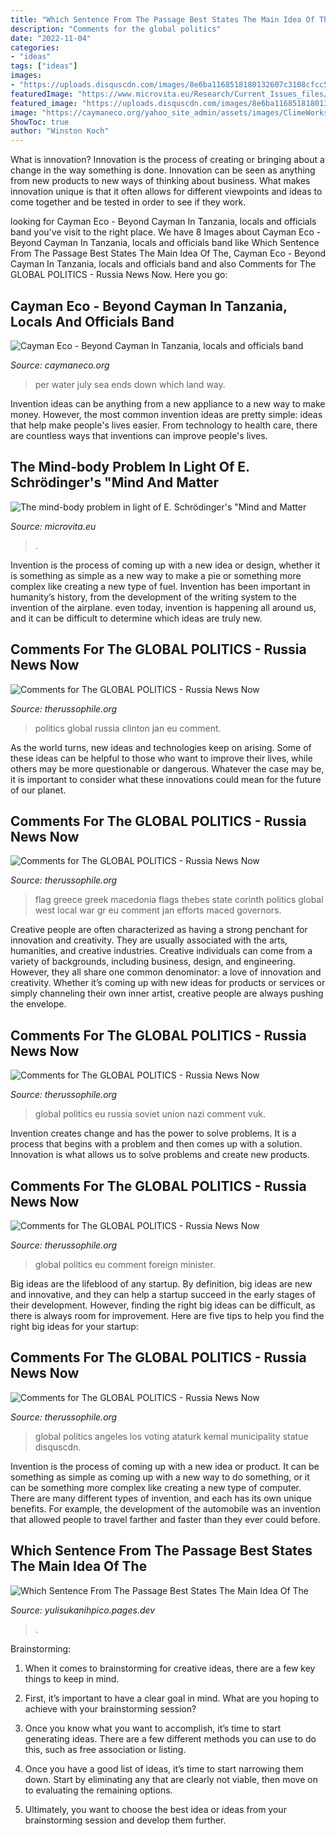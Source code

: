 ```yaml
---
title: "Which Sentence From The Passage Best States The Main Idea Of The Greatest Gift - The Mind-body Problem In Light Of E. Schrödinger&#039;s &quot;mind And Matter"
description: "Comments for the global politics"
date: "2022-11-04"
categories:
- "ideas"
tags: ["ideas"]
images:
- "https://uploads.disquscdn.com/images/8e6ba1168518180132607c3108cfcc53a0ef7c176a27debcb236cf4b3d8300c1.jpg"
featuredImage: "https://www.microvita.eu/Research/Current_Issues_files/Logo.jpg"
featured_image: "https://uploads.disquscdn.com/images/8e6ba1168518180132607c3108cfcc53a0ef7c176a27debcb236cf4b3d8300c1.jpg"
image: "https://caymaneco.org/yahoo_site_admin/assets/images/ClimeWorks_puglia_27settembre2018_140-768x512_web.274184552_std.jpg"
ShowToc: true
author: "Winston Koch"
---
```



What is innovation?
Innovation is the process of creating or bringing about a change in the way something is done. Innovation can be seen as anything from new products to new ways of thinking about business. What makes innovation unique is that it often allows for different viewpoints and ideas to come together and be tested in order to see if they work.

	

		
looking for Cayman Eco - Beyond Cayman In Tanzania, locals and officials band you've visit to the right place. We have 8 Images about Cayman Eco - Beyond Cayman In Tanzania, locals and officials band like Which Sentence From The Passage Best States The Main Idea Of The, Cayman Eco - Beyond Cayman In Tanzania, locals and officials band and also Comments for The GLOBAL POLITICS - Russia News Now. Here you go:
		
    
## Cayman Eco - Beyond Cayman In Tanzania, Locals And Officials Band

<img loading=lazy src="https://caymaneco.org/yahoo_site_admin/assets/images/ClimeWorks_puglia_27settembre2018_140-768x512_web.274184552_std.jpg" onerror="this.onerror=null;this.src='https://tse4.mm.bing.net/th?id=OIP.jP8plpgdp8rBEVVnuUCIXQHaE8&amp;pid=15.1';" alt="Cayman Eco - Beyond Cayman In Tanzania, locals and officials band">

_Source: caymaneco.org_

>per water july sea ends down which land way. 

	

Invention ideas can be anything from a new appliance to a new way to make money. However, the most common invention ideas are pretty simple: ideas that help make people's lives easier. From technology to health care, there are countless ways that inventions can improve people's lives.

    
## The Mind-body Problem In Light Of E. Schrödinger&#039;s &quot;Mind And Matter

<img loading=lazy src="https://www.microvita.eu/Research/Current_Issues_files/Logo.jpg" onerror="this.onerror=null;this.src='https://tse4.mm.bing.net/th?id=OIP.-rFUV13PJv0eZtv62n7q_QHaHW&amp;pid=15.1';" alt="The mind-body problem in light of E. Schrödinger&#039;s &quot;Mind and Matter">

_Source: microvita.eu_

>. 

	

Invention is the process of coming up with a new idea or design, whether it is something as simple as a new way to make a pie or something more complex like creating a new type of fuel. Invention has been important in humanity’s history, from the development of the writing system to the invention of the airplane. even today, invention is happening all around us, and it can be difficult to determine which ideas are truly new.

    
## Comments For The GLOBAL POLITICS - Russia News Now

<img loading=lazy src="https://uploads.disquscdn.com/images/47fbf4dd66334287c1a6170870267f790db5dfd84babae026e6e05c2c9274535.jpg" onerror="this.onerror=null;this.src='https://tse3.mm.bing.net/th?id=OIP.z7jqZNR4WEN7zUgqazYRHwHaIp&amp;pid=15.1';" alt="Comments for The GLOBAL POLITICS - Russia News Now">

_Source: therussophile.org_

>politics global russia clinton jan eu comment. 

	

As the world turns, new ideas and technologies keep on arising. Some of these ideas can be helpful to those who want to improve their lives, while others may be more questionable or dangerous. Whatever the case may be, it is important to consider what these innovations could mean for the future of our planet.

    
## Comments For The GLOBAL POLITICS - Russia News Now

<img loading=lazy src="https://uploads.disquscdn.com/images/319f2dbe9c01f40f4f54e05dd48a9986b9fbe6c270d37fb3124bf23f63f0d7c0.gif" onerror="this.onerror=null;this.src='https://tse2.mm.bing.net/th?id=OIP.c_lBSnrY2ZgLbC9V2ZR2MwHaFO&amp;pid=15.1';" alt="Comments for The GLOBAL POLITICS - Russia News Now">

_Source: therussophile.org_

>flag greece greek macedonia flags thebes state corinth politics global west local war gr eu comment jan efforts maced governors. 

	

Creative people are often characterized as having a strong penchant for innovation and creativity. They are usually associated with the arts, humanities, and creative industries. Creative individuals can come from a variety of backgrounds, including business, design, and engineering. However, they all share one common denominator: a love of innovation and creativity. Whether it’s coming up with new ideas for products or services or simply channeling their own inner artist, creative people are always pushing the envelope.

    
## Comments For The GLOBAL POLITICS - Russia News Now

<img loading=lazy src="https://uploads.disquscdn.com/images/76583560b546f2d38d0f5f73c6284714349d1190f84b6962b8ab25a83c3e33a6.jpg" onerror="this.onerror=null;this.src='https://tse3.mm.bing.net/th?id=OIP.pDb6epJXUSCVGCdLXQOklwHaF7&amp;pid=15.1';" alt="Comments for The GLOBAL POLITICS - Russia News Now">

_Source: therussophile.org_

>global politics eu russia soviet union nazi comment vuk. 

	

Invention creates change and has the power to solve problems. It is a process that begins with a problem and then comes up with a solution. Innovation is what allows us to solve problems and create new products.

    
## Comments For The GLOBAL POLITICS - Russia News Now

<img loading=lazy src="https://uploads.disquscdn.com/images/8e6ba1168518180132607c3108cfcc53a0ef7c176a27debcb236cf4b3d8300c1.jpg" onerror="this.onerror=null;this.src='https://tse3.mm.bing.net/th?id=OIP.wUoXlLJUkqJI8q22cxQwVwHaE8&amp;pid=15.1';" alt="Comments for The GLOBAL POLITICS - Russia News Now">

_Source: therussophile.org_

>global politics eu comment foreign minister. 

	

Big ideas are the lifeblood of any startup. By definition, big ideas are new and innovative, and they can help a startup succeed in the early stages of their development. However, finding the right big ideas can be difficult, as there is always room for improvement. Here are five tips to help you find the right big ideas for your startup: 

    
## Comments For The GLOBAL POLITICS - Russia News Now

<img loading=lazy src="https://uploads.disquscdn.com/images/27a30b48472dc96fc519ed3623a2aa7524e2b51c5af719f53b73ca3cc4e0dc70.jpg" onerror="this.onerror=null;this.src='https://tse4.mm.bing.net/th?id=OIP.YWQuimJpsm-w0Wy1PmVbJAHaJ4&amp;pid=15.1';" alt="Comments for The GLOBAL POLITICS - Russia News Now">

_Source: therussophile.org_

>global politics angeles los voting ataturk kemal municipality statue disquscdn. 

	

Invention is the process of coming up with a new idea or product. It can be something as simple as coming up with a new way to do something, or it can be something more complex like creating a new type of computer. There are many different types of invention, and each has its own unique benefits. For example, the development of the automobile was an invention that allowed people to travel farther and faster than they ever could before.

    
## Which Sentence From The Passage Best States The Main Idea Of The

<img loading=lazy src="https://uploads.disquscdn.com/images/f044c67ac07a27f0010e8850e917e78a57b183dbe311d32982de394d5dd45b20.gif" onerror="this.onerror=null;this.src='https://tse3.mm.bing.net/th?id=OIP.T4He7zQd4DnWZtw_lcqXpgHaFC&amp;pid=15.1';" alt="Which Sentence From The Passage Best States The Main Idea Of The">

_Source: yulisukanihpico.pages.dev_

>. 

	

Brainstorming:
1. When it comes to brainstorming for creative ideas, there are a few key things to keep in mind.
2. First, it’s important to have a clear goal in mind. What are you hoping to achieve with your brainstorming session?

3. Once you know what you want to accomplish, it’s time to start generating ideas. There are a few different methods you can use to do this, such as free association or listing.

4. Once you have a good list of ideas, it’s time to start narrowing them down. Start by eliminating any that are clearly not viable, then move on to evaluating the remaining options.

5. Ultimately, you want to choose the best idea or ideas from your brainstorming session and develop them further.

